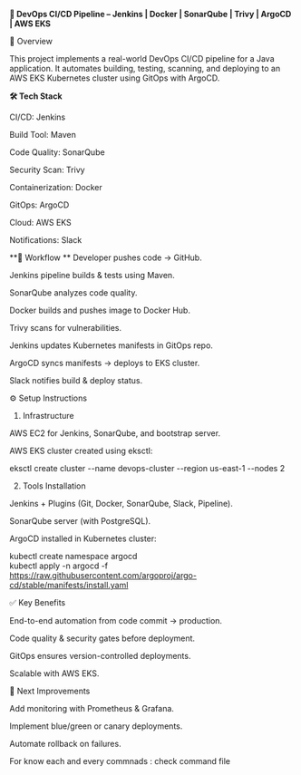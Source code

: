 
**🚀 DevOps CI/CD Pipeline – Jenkins | Docker | SonarQube | Trivy | ArgoCD | AWS EKS**

📖 Overview

This project implements a real-world DevOps CI/CD pipeline for a Java application. It automates building, testing, scanning, and deploying to an AWS EKS Kubernetes cluster using GitOps with ArgoCD.

**🛠️ Tech Stack**

CI/CD: Jenkins

Build Tool: Maven

Code Quality: SonarQube

Security Scan: Trivy

Containerization: Docker

GitOps: ArgoCD

Cloud: AWS EKS

Notifications: Slack

**🔄 Workflow
**
Developer pushes code → GitHub.

Jenkins pipeline builds & tests using Maven.

SonarQube analyzes code quality.

Docker builds and pushes image to Docker Hub.

Trivy scans for vulnerabilities.

Jenkins updates Kubernetes manifests in GitOps repo.

ArgoCD syncs manifests → deploys to EKS cluster.

Slack notifies build & deploy status.

⚙️ Setup Instructions
1. Infrastructure

AWS EC2 for Jenkins, SonarQube, and bootstrap server.

AWS EKS cluster created using eksctl:

   eksctl create cluster --name devops-cluster --region us-east-1 --nodes 2


2. Tools Installation

Jenkins + Plugins (Git, Docker, SonarQube, Slack, Pipeline).

SonarQube server (with PostgreSQL).

ArgoCD installed in Kubernetes cluster:

 kubectl create namespace argocd  
 kubectl apply -n argocd -f https://raw.githubusercontent.com/argoproj/argo-cd/stable/manifests/install.yaml  


✅ Key Benefits

End-to-end automation from code commit → production.

Code quality & security gates before deployment.

GitOps ensures version-controlled deployments.

Scalable with AWS EKS.

📌 Next Improvements

Add monitoring with Prometheus & Grafana.

Implement blue/green or canary deployments.

Automate rollback on failures.


For know each and every commnads : check command file
